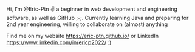 Hi, I’m @Eric-Ptn ✌ a beginner in web development and engineering software, as well as GitHub ;-;. Currently learning Java and preparing for 2nd year engineering, willing to collaborate on (almost) anything

Find me on my website https://eric-ptn.github.io/ or LinkedIn https://www.linkedin.com/in/ericp2022/ :)
